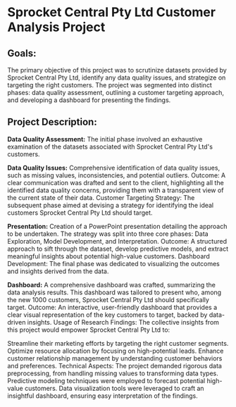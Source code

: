 # Sprocket Central Pty Ltd Customer Analysis Project

## Goals:
The primary objective of this project was to scrutinize datasets provided by Sprocket Central Pty Ltd, identify any data quality issues, and strategize on targeting the right customers. The project was segmented into distinct phases: data quality assessment, outlining a customer targeting approach, and developing a dashboard for presenting the findings.

## Project Description:

**Data Quality Assessment:**
The initial phase involved an exhaustive examination of the datasets associated with Sprocket Central Pty Ltd's customers.

**Data Quality Issues:** Comprehensive identification of data quality issues, such as missing values, inconsistencies, and potential outliers.
Outcome: A clear communication was drafted and sent to the client, highlighting all the identified data quality concerns, providing them with a transparent view of the current state of their data.
Customer Targeting Strategy:
The subsequent phase aimed at devising a strategy for identifying the ideal customers Sprocket Central Pty Ltd should target.

**Presentation:** Creation of a PowerPoint presentation detailing the approach to be undertaken. The strategy was split into three core phases: Data Exploration, Model Development, and Interpretation.
Outcome: A structured approach to sift through the dataset, develop predictive models, and extract meaningful insights about potential high-value customers.
Dashboard Development:
The final phase was dedicated to visualizing the outcomes and insights derived from the data.

**Dashboard:** A comprehensive dashboard was crafted, summarizing the data analysis results. This dashboard was tailored to present who, among the new 1000 customers, Sprocket Central Pty Ltd should specifically target.
Outcome: An interactive, user-friendly dashboard that provides a clear visual representation of the key customers to target, backed by data-driven insights.
Usage of Research Findings:
The collective insights from this project would empower Sprocket Central Pty Ltd to:

Streamline their marketing efforts by targeting the right customer segments.
Optimize resource allocation by focusing on high-potential leads.
Enhance customer relationship management by understanding customer behaviors and preferences.
Technical Aspects:
The project demanded rigorous data preprocessing, from handling missing values to transforming data types. Predictive modeling techniques were employed to forecast potential high-value customers. Data visualization tools were leveraged to craft an insightful dashboard, ensuring easy interpretation of the findings.

